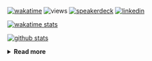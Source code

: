 [![wakatime](https://wakatime.com/badge/user/ddf27f94-292a-4343-b7eb-1143a4c6cf87.svg)](https://wakatime.com/@ddf27f94-292a-4343-b7eb-1143a4c6cf87)
![views](https://komarev.com/ghpvc/?username=chck&color=blueviolet)
[![speakerdeck](https://img.shields.io/badge/Speaker_Deck-chck-8a2be2?style=flat-square&logo=speaker-deck)](https://speakerdeck.com/chck)
[![linkedin](https://img.shields.io/badge/LinkedIn-chck-8a2be2?style=flat-square&logo=linkedin)](https://www.linkedin.com/in/chck/)

[![wakatime stats](https://github-readme-stats-nine-umber-51.vercel.app/api/wakatime?username=chck&layout=compact&count_private=true&hide_title=true&hide=Other&theme=buefy&langs_count=14)](https://wakatime.com/@chck?rank=me)

[![github stats](https://github-readme-stats-nine-umber-51.vercel.app/api?username=chck&count_private=true&show_icons=true&hide_title=true&theme=buefy)](https://github.com/anuraghazra/github-readme-stats)

<details>
  <summary><b>Read more</b></summary>
  <br>

  <!--START_SECTION:waka-->
**🐱 My GitHub Data** 

> 📦 133.0 kB Used in GitHub's Storage 
 > 
> 🏆 750 Contributions in the Year 2025
 > 
> 💼 Opted to Hire
 > 
> 📜 133 Public Repositories 
 > 
> 🔑 24 Private Repositories 
 > 
**I'm a Night 🦉** 

```text
🌞 Morning                1727 commits        █████░░░░░░░░░░░░░░░░░░░░   19.33 % 
🌆 Daytime                2640 commits        ███████░░░░░░░░░░░░░░░░░░   29.55 % 
🌃 Evening                2387 commits        ███████░░░░░░░░░░░░░░░░░░   26.72 % 
🌙 Night                  2181 commits        ██████░░░░░░░░░░░░░░░░░░░   24.41 % 
```
📅 **I'm Most Productive on Thursday** 

```text
Monday                   1484 commits        ████░░░░░░░░░░░░░░░░░░░░░   16.61 % 
Tuesday                  1572 commits        ████░░░░░░░░░░░░░░░░░░░░░   17.59 % 
Wednesday                1743 commits        █████░░░░░░░░░░░░░░░░░░░░   19.51 % 
Thursday                 1931 commits        █████░░░░░░░░░░░░░░░░░░░░   21.61 % 
Friday                   950 commits         ███░░░░░░░░░░░░░░░░░░░░░░   10.63 % 
Saturday                 528 commits         █░░░░░░░░░░░░░░░░░░░░░░░░   05.91 % 
Sunday                   727 commits         ██░░░░░░░░░░░░░░░░░░░░░░░   08.14 % 
```


📊 **This Week I Spent My Time On** 

```text
💬 Programming Languages: 
Other                    9 hrs 13 mins       ██████████████████░░░░░░░   72.56 % 
Terraform                1 hr 3 mins         ██░░░░░░░░░░░░░░░░░░░░░░░   08.28 % 
Python                   1 hr                ██░░░░░░░░░░░░░░░░░░░░░░░   07.91 % 
Markdown                 39 mins             █░░░░░░░░░░░░░░░░░░░░░░░░   05.20 % 
Rust                     26 mins             █░░░░░░░░░░░░░░░░░░░░░░░░   03.54 % 

🔥 Editors: 
Chrome                   11 hrs 4 mins       ██████████████████████░░░   87.11 % 
PyCharm                  1 hr 3 mins         ██░░░░░░░░░░░░░░░░░░░░░░░   08.39 % 
Obsidian                 15 mins             █░░░░░░░░░░░░░░░░░░░░░░░░   02.06 % 
RustRover                8 mins              ░░░░░░░░░░░░░░░░░░░░░░░░░   01.08 % 
Neovim                   7 mins              ░░░░░░░░░░░░░░░░░░░░░░░░░   00.93 % 
```

**I Mostly Code in Python** 

```text
Python                   47 repos            ████████░░░░░░░░░░░░░░░░░   33.57 % 
Jupyter Notebook         19 repos            ███░░░░░░░░░░░░░░░░░░░░░░   13.57 % 
Ruby                     11 repos            ██░░░░░░░░░░░░░░░░░░░░░░░   07.86 % 
HCL                      6 repos             █░░░░░░░░░░░░░░░░░░░░░░░░   04.29 % 
TypeScript               6 repos             █░░░░░░░░░░░░░░░░░░░░░░░░   04.29 % 
```



**Timeline**

![Lines of Code chart](https://raw.githubusercontent.com/chck/chck/main/assets/bar_graph.png)


 Last Updated on 2025-09-08 02:07 UTC
<!--END_SECTION:waka-->
</details>

